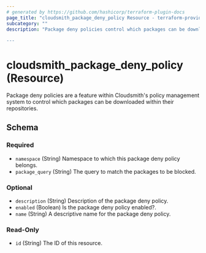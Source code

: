 ```yaml
---
# generated by https://github.com/hashicorp/terraform-plugin-docs
page_title: "cloudsmith_package_deny_policy Resource - terraform-provider-cloudsmith"
subcategory: ""
description: "Package deny policies control which packages can be downloaded within their repositories
  
---
```


# cloudsmith_package_deny_policy (Resource)

Package deny policies are a feature within Cloudsmith's policy management system to control which packages can be downloaded within their repositories.

<!-- schema generated by tfplugindocs -->
## Schema

### Required

- `namespace` (String) Namespace to which this package deny policy belongs.
- `package_query` (String) The query to match the packages to be blocked.

### Optional

- `description` (String) Description of the package deny policy.
- `enabled` (Boolean) Is the package deny policy enabled?.
- `name` (String) A descriptive name for the package deny policy.

### Read-Only

- `id` (String) The ID of this resource.
